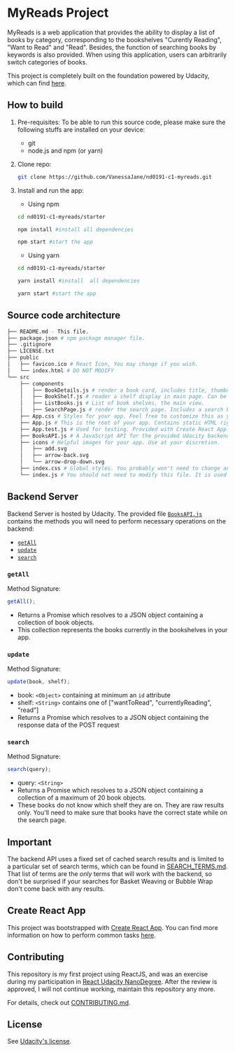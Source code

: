 # MyReads Project

MyReads is a web application that provides the ability to display a list of books by category, corresponding to the bookshelves "Curently Reading", "Want to Read" and "Read". Besides, the function of searching books by keywords is also provided. When using this application, users can arbitrarily switch categories of books.

This project is completely built on the foundation powered by Udacity, which can find [here](https://reactjs.org/docs/create-a-new-react-app.html).

## How to build

1. Pre-requisites:
   To be able to run this source code, please make sure the following stuffs are installed on your device:
   - git
   - node.js and npm (or yarn)
2. Clone repo:

   ```bash
   git clone https://github.com/VanessaJane/nd0191-c1-myreads.git
   ```

3. Install and run the app:

   - Using npm

   ```bash
   cd nd0191-c1-myreads/starter

   npm install #install all dependencies

   npm start #start the app
   ```

   - Using yarn

   ```bash
   cd nd0191-c1-myreads/starter

   yarn install #install  all dependencies

   yarn start #start the app
   ```

## Source code architecture

```bash
├── README.md - This file.
├── package.json # npm package manager file.
├── .gitignore
├── LICENSE.txt
├── public
│   ├── favicon.ico # React Icon, You may change if you wish.
│   └── index.html # DO NOT MODIFY
└── src
    ├── components
    │   ├── BookDetails.js # render a book card, includes title, thumbnail, and authors, ...
    │   ├── BookShelf.js # reader a shelf display in main page. Can be "Currently Reading", "Want to Read" or "Read".
    │   ├── ListBooks.js # List of book shelves, the main view.
    │   ├── SearchPage.js # render the search page. Includes a search box, and a list of search results.
    ├── App.css # Styles for your app. Feel free to customize this as you desire.
    ├── App.js # This is the root of your app. Contains static HTML right now.
    ├── App.test.js # Used for testing. Provided with Create React App. Testing is encouraged, but not required.
    ├── BooksAPI.js # A JavaScript API for the provided Udacity backend. Instructions for the methods are below.
    ├── icons # Helpful images for your app. Use at your discretion.
    │   ├── add.svg
    │   ├── arrow-back.svg
    │   └── arrow-drop-down.svg
    ├── index.css # Global styles. You probably won't need to change anything here.
    └── index.js # You should not need to modify this file. It is used for DOM rendering only.
```

## Backend Server

Backend Server is hosted by Udacity. The provided file [`BooksAPI.js`](src/BooksAPI.js) contains the methods you will need to perform necessary operations on the backend:

- [`getAll`](#getall)
- [`update`](#update)
- [`search`](#search)

### `getAll`

Method Signature:

```js
getAll();
```

- Returns a Promise which resolves to a JSON object containing a collection of book objects.
- This collection represents the books currently in the bookshelves in your app.

### `update`

Method Signature:

```js
update(book, shelf);
```

- book: `<Object>` containing at minimum an `id` attribute
- shelf: `<String>` contains one of ["wantToRead", "currentlyReading", "read"]
- Returns a Promise which resolves to a JSON object containing the response data of the POST request

### `search`

Method Signature:

```js
search(query);
```

- query: `<String>`
- Returns a Promise which resolves to a JSON object containing a collection of a maximum of 20 book objects.
- These books do not know which shelf they are on. They are raw results only. You'll need to make sure that books have the correct state while on the search page.

## Important

The backend API uses a fixed set of cached search results and is limited to a particular set of search terms, which can be found in [SEARCH_TERMS.md](SEARCH_TERMS.md). That list of terms are the _only_ terms that will work with the backend, so don't be surprised if your searches for Basket Weaving or Bubble Wrap don't come back with any results.

## Create React App

This project was bootstrapped with [Create React App](https://github.com/facebook/create-react-app). You can find more information on how to perform common tasks [here](https://github.com/facebook/create-react-app/blob/main/packages/cra-template/template/README.md).

## Contributing

This repository is my first project using ReactJS, and was an exercise during my participation in [React Udacity NanoDegree](https://learn.udacity.com/nanodegrees/nd019). After the review is approved, I will not continue working, maintain this repository any more.

For details, check out [CONTRIBUTING.md](CONTRIBUTING.md).

## License

See [Udacity's license](starter/LICENSE.txt).
